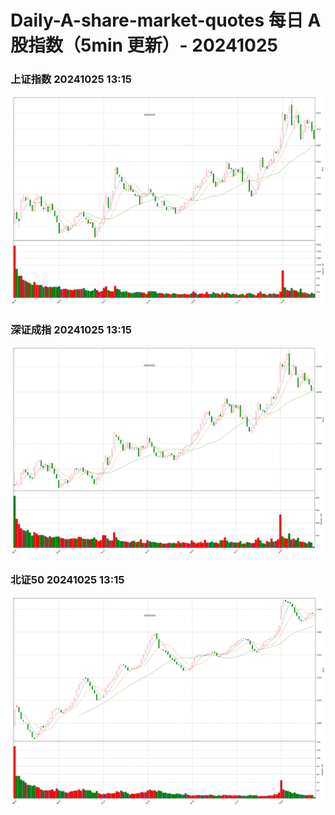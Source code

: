 
# Daily-A-share-market-quotes 每日 A 股指数（5min 更新）- 20241025

### 上证指数 20241025 13:15
![](./fig/2024/10/20241025-sh000001.png)

### 深证成指 20241025 13:15
![](./fig/2024/10/20241025-sz399001.png)

### 北证50 20241025 13:15
![](./fig/2024/10/20241025-bj899050.png)
